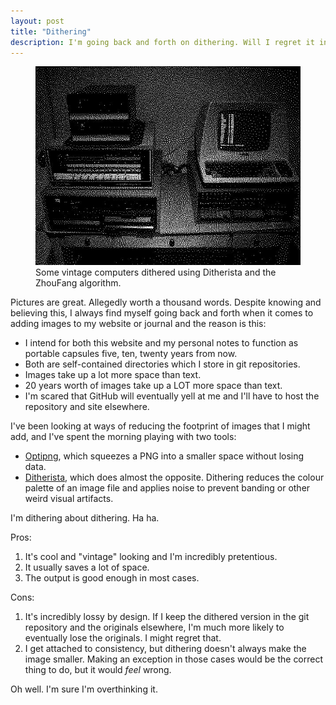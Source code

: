 ```yaml
---
layout: post
title: "Dithering"
description: I'm going back and forth on dithering. Will I regret it in ten years?
---
```


<figure>
    <img
        src="/assets/images/vintagecomputers-small.jpg"
        alt="Some vintage computers dithered using Ditherista and the ZhouFang algorithm">
    <figcaption>Some vintage computers dithered using Ditherista and the ZhouFang algorithm.</figcaption>
</figure>

Pictures are great. Allegedly worth a thousand words. Despite knowing and believing this, I always find myself going back and forth when it comes to adding images to my website or journal and the reason is this:

- I intend for both this website and my personal notes to function as portable capsules five, ten, twenty years from now.
- Both are self-contained directories which I store in git repositories.
- Images take up a lot more space than text.
- 20 years worth of images take up a LOT more space than text.
- I'm scared that GitHub will eventually yell at me and I'll have to host the repository and site elsewhere.

I've been looking at ways of reducing the footprint of images that I might add, and I've spent the morning playing with two tools:

- [Optipng](https://optipng.sourceforge.net), which squeezes a PNG into a smaller space without losing data.
- [Ditherista](https://github.com/robertkist/ditherista), which does almost the opposite. Dithering reduces the colour palette of an image file and applies noise to prevent banding or other weird visual artifacts.

I'm dithering about dithering. Ha ha.

Pros:

1. It's cool and "vintage" looking and I'm incredibly pretentious.
1. It usually saves a lot of space.
1. The output is good enough in most cases.

Cons:

1. It's incredibly lossy by design. If I keep the dithered version in the git repository and the originals elsewhere, I'm much more likely to eventually lose the originals. I might regret that.
1. I get attached to consistency, but dithering doesn't always make the image smaller. Making an exception in those cases would be the correct thing to do, but it would _feel_ wrong.

Oh well. I'm sure I'm overthinking it.
